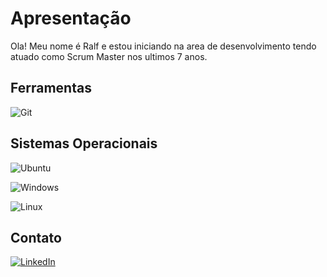 # Apresentação

Ola! Meu nome é Ralf e estou iniciando na area de desenvolvimento tendo atuado como Scrum Master nos ultimos 7 anos.
 
## Ferramentas
![Git](https://img.shields.io/badge/GIT-E44C30?style=for-the-badge&logo=git&logoColor=white)

## Sistemas Operacionais

![Ubuntu](https://img.shields.io/badge/Ubuntu-35495E?style=for-the-badge&logo=ubuntu&logoColor=2CA5E0)

![Windows](https://img.shields.io/badge/Windows-000?style=for-the-badge&logo=windows&logoColor=2CA5E0)

![Linux](https://img.shields.io/badge/Linux-000?style=for-the-badge&logo=linux&logoColor=FCC624) 



## Contato


[![LinkedIn](https://img.shields.io/badge/LinkedIn-0077B5?style=for-the-badge&logo=linkedin&logoColor=white)](https://www.linkedin.com/in/ralf-risi-07757315/)
